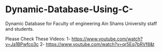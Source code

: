 # Dynamic-Database-Using-C-
Dynamic Database for Faculty of engineering Ain Shams University staff and students.

Please Check These Videos:
1- https://www.youtube.com/watch?v=Ja1BPwfco3c
2- https://www.youtube.com/watch?v=qr5Eq7bRVf8&t
